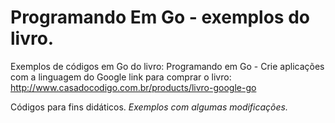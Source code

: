 Programando Em Go - exemplos do livro.
==========================

Exemplos de códigos em Go do livro: Programando em Go - Crie aplicações com a linguagem do Google
link para comprar o livro: http://www.casadocodigo.com.br/products/livro-google-go



Códigos para fins didáticos. 
*Exemplos com algumas modificações.*

